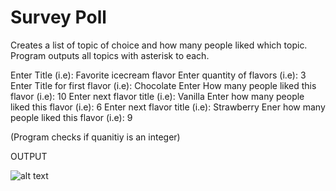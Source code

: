 # Survey Poll
Creates a list of topic of choice and how many people liked which topic. Program outputs all topics with asterisk to each.

Enter Title (i.e): Favorite icecream flavor
Enter quantity of flavors (i.e): 3
Enter Title for first flavor (i.e): Chocolate
Enter How many people liked this flavor (i.e): 10
Enter next flavor title (i.e): Vanilla
Enter how many people liked this flavor (i.e): 6
Enter next flavor title (i.e): Strawberry
Ener how many people liked this flavor (i.e): 9

(Program checks if quanitiy is an integer)



OUTPUT

![alt text](https://i.ibb.co/br942XK/04-19-19.png)
